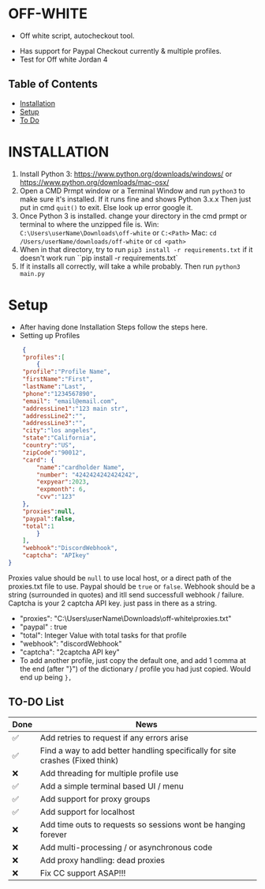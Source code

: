 # OFF-WHITE
- Off white script, autocheckout tool. 
* Has support for Paypal Checkout currently & multiple profiles. 
* Test for Off white Jordan 4

## Table of Contents
* [Installation](#Installation)
* [Setup](#Setup)
* [To Do](#TO-DO-List)


# INSTALLATION
1. Install Python 3: <https://www.python.org/downloads/windows/> or <https://www.python.org/downloads/mac-osx/>
2. Open a CMD Prmpt window or a Terminal Window and run `python3` to make sure it's installed. If it runs fine and shows Python 3.x.x Then just put in cmd `quit()` to exit. Else look up error google it.
3. Once Python 3 is installed. change your directory in the cmd prmpt or terminal to where the unzipped file is. 
Win: `C:\Users\userName\Downloads\off-white` or `C:<Path>`
Mac: `cd /Users/userName/downloads/off-white` or `cd <path>`
4. When in that directory, try to run `pip3 install -r requirements.txt` if it doesn't work run ``pip install -r requirements.txt`
5. If it installs all correctly, will take a while probably. Then run `python3 main.py`

# Setup
* After having done Installation Steps follow the steps here. 
* Setting up Profiles
```json 
    {
    "profiles":[
        {
    "profile":"Profile Name",
    "firstName":"First",
    "lastName":"Last",
    "phone":"1234567890",
    "email": "email@email.com",
    "addressLine1":"123 main str",
    "addressLine2":"",
    "addressLine3":"",
    "city":"los angeles",
    "state":"California",
    "country":"US",
    "zipCode":"90012",
    "card": {
        "name":"cardholder Name",
        "number": "4242424242424242",
        "expyear":2023,
        "expmonth": 6,
        "cvv":"123"
    },
    "proxies":null, 
    "paypal":false,
    "total":1
        }
    ],
    "webhook":"DiscordWebhook",
    "captcha": "APIkey"
}
```
Proxies value should be `null` to use local host, or a direct path of the proxies.txt file to use. Paypal should be `true` or `false`. Webhook should be a string (surrounded in quotes) and itll send successfull webhook / failure. Captcha is your 2 captcha API key. just pass in there as a string.
* "proxies": "C:\Users\userName\Downloads\off-white\proxies.txt"
* "paypal" : true
* "total": Integer Value with total tasks for that profile
* "webhook": "discordWebhook" 
* "captcha": "2captcha API key" 
* To add another profile, just copy the default one, and add 1 comma at the end (after "}") of the dictionary / profile you had just copied. Would end up being `},`


## TO-DO List
| **Done** | **News** |
| -------- | -------- |
| ✅| Add retries to request if any errors arise  |
| ✅| Find a way to add better handling specifically for site crashes (Fixed think)  |
| ❌| Add threading for multiple profile use |
| ✅| Add a simple terminal based UI / menu |
| ✅| Add support for proxy groups  |
| ✅| Add support for localhost |
| ❌| Add time outs to requests so sessions wont be hanging forever |
| ❌| Add multi-processing / or asynchronous code  |
| ❌| Add proxy handling: dead proxies |
| ❌| Fix CC support ASAP!!! |